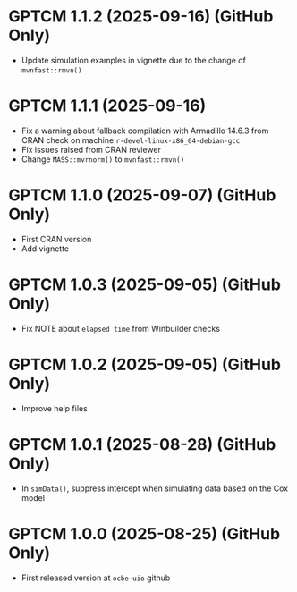 # GPTCM 1.1.2 (2025-09-16) (GitHub Only)

* Update simulation examples in vignette due to the change of `mvnfast::rmvn()`

# GPTCM 1.1.1 (2025-09-16)

* Fix a warning about fallback compilation with Armadillo 14.6.3 from CRAN check on machine `r-devel-linux-x86_64-debian-gcc`
* Fix issues raised from CRAN reviewer
* Change `MASS::mvrnorm()` to `mvnfast::rmvn()`

# GPTCM 1.1.0 (2025-09-07) (GitHub Only)

* First CRAN version
* Add vignette

# GPTCM 1.0.3 (2025-09-05) (GitHub Only)

* Fix NOTE about `elapsed time` from Winbuilder checks 

# GPTCM 1.0.2 (2025-09-05) (GitHub Only)

* Improve help files

# GPTCM 1.0.1 (2025-08-28) (GitHub Only)

* In `simData()`, suppress intercept when simulating data based on the Cox model

# GPTCM 1.0.0 (2025-08-25) (GitHub Only)

* First released version at `ocbe-uio` github

